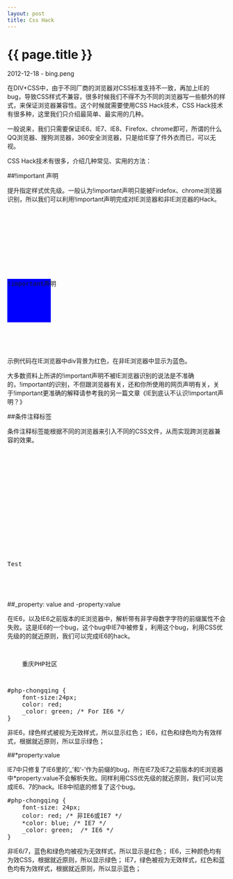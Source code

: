 ```yaml
---
layout: post
title: Css Hack
---
```


{{ page.title }}
================

<p>2012-12-18 - bing.peng</p>

在DIV+CSS中，由于不同厂商的浏览器对CSS标准支持不一致，再加上IE的bug，导致CSS样式不兼容，很多时候我们不得不为不同的浏览器写一些额外的样式，来保证浏览器兼容性。这个时候就需要使用CSS Hack技术，CSS Hack技术有很多种，这里我们只介绍最简单、最实用的几种。

一般说来，我们只需要保证IE6、IE7、IE8、Firefox、chrome即可，所谓的什么QQ浏览器、搜狗浏览器，360安全浏览器，只是给IE穿了件外衣而已，可以无视。

CSS Hack技术有很多，介绍几种常见、实用的方法：

##!important 声明

提升指定样式优先级。一般认为!important声明只能被Firdefox、chrome浏览器识别，所以我们可以利用!important声明完成对IE浏览器和非IE浏览器的Hack。

<pre class="brush:html">

<html>
<head>
<meta http-equiv="Content-Type" content="text/html; charset=UTF-8">
<style type="text/css">
#box {
	width:100px; height:100px;
	background:blue !important;
	background:red; 
}
</style>
<title>Insert title here</title>
</head>
<body>
	<div id="box">!important声明</div>
</body>
</html>

</pre>

示例代码在IE浏览器中div背景为红色，在非IE浏览器中显示为蓝色。

大多数资料上所讲的!important声明不被IE浏览器识别的说法是不准确的，!important的识别，不但跟浏览器有关，还和你所使用的网页声明有关，关于!important更准确的解释请参考我的另一篇文章《IE到底认不认识!important声明？》


##条件注释标签

条件注释标签能根据不同的浏览器来引入不同的CSS文件，从而实现跨浏览器兼容的效果。

<pre class="brush:html">
<!DOCTYPE HTML PUBLIC "-//W3C//DTD HTML 4.01//EN" "http://www.w3.org/TR/html4/strict.dtd">
<html>
	<head>
	<title>Test</title>
	<link href="all_browsers.css" rel="stylesheet" type="text/css">
	<!--[if IE]> <link href="ie_only.css" rel="stylesheet" type="text/css"> <![endif]-->
	<!--[if lt IE 7]>
		<link href="ie_6_and_below.css" rel="stylesheet" type="text/css">
	<![endif]-->
	<!--[if !lt IE 7]>
		<![IGNORE[--><![IGNORE[]]><link href="recent.css" rel="stylesheet" type="text/css">
	<!--<![endif]-->
	<!--[if !IE]>-->
		<link href="not_ie.css" rel="stylesheet" type="text/css">
	<!--<![endif]-->
	</head>
	<body>
		<p>Test</p>
	</body>
</html>
</pre>

##_property: value and -property:value

在IE6，以及IE6之前版本的IE浏览器中，解析带有非字母数字字符的前缀属性不会失败。这是IE6的一个bug，这个bug中IE7中被修复，利用这个bug，利用CSS优先级的的就近原则，我们可以完成IE6的hack。

<pre class="brush:html">
<p id="php-chongqing">
	重庆PHP社区
</p>
</pre>

<pre class="brush:css">
#php-chongqing {
	font-size:24px;
	color: red;
	_color: green; /* For IE6 */ 
}
</pre>

非IE6，绿色样式被视为无效样式，所以显示红色；
IE6，红色和绿色均为有效样式，根据就近原则，所以显示绿色；

##*property:value

IE7中只修复了IE6里的‘_’和‘-’作为前缀的bug，所在IE7及IE7之前版本的IE浏览器中*property:value不会解析失败。同样利用CSS优先级的就近原则，我们可以完成IE6、7的hack。IE8中彻底的修复了这个bug。

<pre class="brush:css">
#php-chongqing {
	font-size: 24px;
	color: red; /* 非IE6或IE7 */
	*color: blue; /* IE7 */
	_color: green;  /* IE6 */
}
</pre>

非IE6/7，蓝色和绿色均被视为无效样式，所以显示是红色；
IE6，三种颜色均有为效CSS，根据就近原则，所以显示绿色；
IE7，绿色被视为无效样式，红色和蓝色均有为效样式，根据就近原则，所以显示蓝色；

